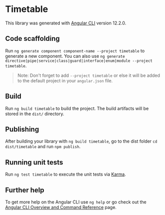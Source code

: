 # Timetable

This library was generated with [Angular CLI](https://github.com/angular/angular-cli) version 12.2.0.

## Code scaffolding

Run `ng generate component component-name --project timetable` to generate a new component. You can also use `ng generate directive|pipe|service|class|guard|interface|enum|module --project timetable`.
> Note: Don't forget to add `--project timetable` or else it will be added to the default project in your `angular.json` file. 

## Build

Run `ng build timetable` to build the project. The build artifacts will be stored in the `dist/` directory.

## Publishing

After building your library with `ng build timetable`, go to the dist folder `cd dist/timetable` and run `npm publish`.

## Running unit tests

Run `ng test timetable` to execute the unit tests via [Karma](https://karma-runner.github.io).

## Further help

To get more help on the Angular CLI use `ng help` or go check out the [Angular CLI Overview and Command Reference](https://angular.io/cli) page.

